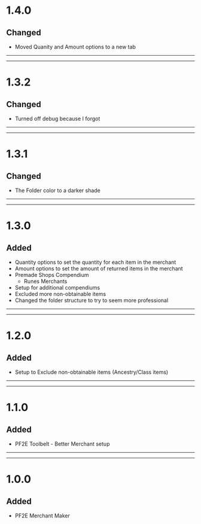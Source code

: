 # 1.4.0
## Changed
- Moved Quanity and Amount options to a new tab
---
---
# 1.3.2
## Changed
- Turned off debug because I forgot
---
---
# 1.3.1
## Changed
- The Folder color to a darker shade
---
---
# 1.3.0
## Added
- Quantity options to set the quantity for each item in the merchant
- Amount options to set the amount of returned items in the merchant
- Premade Shops Compendium
    - Runes Merchants
- Setup for additional compendiums
- Excluded more non-obtainable items
- Changed the folder structure to try to seem more professional
---
---
# 1.2.0
## Added
- Setup to Exclude non-obtainable items (Ancestry/Class items)
---
---
# 1.1.0
## Added
- PF2E Toolbelt - Better Merchant setup
---
---
# 1.0.0
## Added
- PF2E Merchant Maker